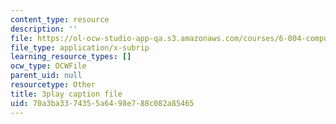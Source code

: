 ```yaml
---
content_type: resource
description: ''
file: https://ol-ocw-studio-app-qa.s3.amazonaws.com/courses/6-004-computation-structures-spring-2017/70a3ba3374355a6498e788c082a85465_q38KAGAKORk.vtt
file_type: application/x-subrip
learning_resource_types: []
ocw_type: OCWFile
parent_uid: null
resourcetype: Other
title: 3play caption file
uid: 70a3ba33-7435-5a64-98e7-88c082a85465
---
```

